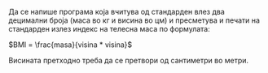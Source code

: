 Да се напише програма која вчитува од стандарден влез два децимални броја (маса во кг и висина во цм) и пресметува и печати на стандарден излез индекс на телесна маса по формулата:

$BMI = \frac{masa}{visina * visina}$

Висината претходно треба да се претвори од сантиметри во метри.